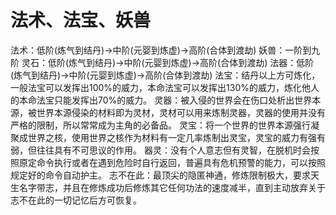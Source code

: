 # 法术、法宝、妖兽

法术：低阶(炼气到结丹)->中阶(元婴到炼虚)->高阶(合体到渡劫)
妖兽：一阶到九阶
灵石：低阶(炼气到结丹)->中阶(元婴到炼虚)->高阶(合体到渡劫)
法器：低阶(炼气到结丹)->中阶(元婴到炼虚)->高阶(合体到渡劫)
法宝：结丹以上方可炼化，一般法宝可以发挥出100%的威力，本命法宝可以发挥出130%的威力，炼化他人的本命法宝只能发挥出70%的威力。
灵器：被入侵的世界会在伤口处析出世界本源，被世界本源侵染的材料即为灵材，灵材可以用来炼制灵器，灵器的使用并没有严格的限制，所以常常成为主角的必备品。
灵宝：将一个世界的世界本源强行凝聚成世界之核，使用世界之核作为材料有一定几率炼制出灵宝，灵宝的威力有强有弱，但往往具有不可思议的作用。
器灵：没有个人意志但有灵智，在脱机时会按照原定命令执行或者在遇到危险时自行返回，普遍具有危机预警的能力，可以按照规定好的命令自动护主。
志不在此：最顶尖的隐匿神通，修炼限制极大，要求天生名字带志，并且在修炼成功后修炼其它任何功法的速度减半，直到主动放弃关于志不在此的一切记忆后方可恢复。
